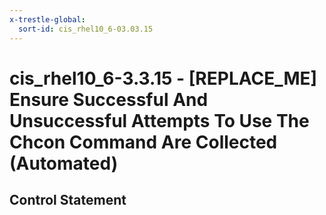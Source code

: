 ```yaml
---
x-trestle-global:
  sort-id: cis_rhel10_6-03.03.15
---
```


# cis_rhel10_6-3.3.15 - \[REPLACE_ME\] Ensure Successful And Unsuccessful Attempts To Use The Chcon Command Are Collected (Automated)

## Control Statement
